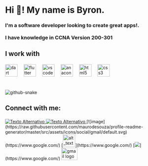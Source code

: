 <h1 align="left">Hi 👋! My name is Byron.</h1>

###

<h3 align="left">I'm a software developer looking to create great apps!.<br> <br>I have knowledge in CCNA Version 200-301</h3>

###

<h2 align="left">I work with</h2>

###

<div align="left">
  <img src="https://cdn.jsdelivr.net/gh/devicons/devicon/icons/dart/dart-original.svg" height="40" alt="dart logo"  />
  <img width="12" />
  <img src="https://cdn.jsdelivr.net/gh/devicons/devicon/icons/flutter/flutter-original.svg" height="40" alt="flutter logo"  />
  <img width="12" />
  <img src="https://cdn.jsdelivr.net/gh/devicons/devicon/icons/vscode/vscode-original.svg" height="40" alt="vscode logo"  />
  <img width="12" />
  <img src="https://cdn.jsdelivr.net/gh/devicons/devicon/icons/anaconda/anaconda-original.svg" height="40" alt="anaconda logo"  />
  <img width="12" />
  <img src="https://cdn.jsdelivr.net/gh/devicons/devicon/icons/html5/html5-original.svg" height="40" alt="html5 logo"  />
  <img width="12" />
  <img src="https://cdn.jsdelivr.net/gh/devicons/devicon/icons/css3/css3-original.svg" height="40" alt="css3 logo"  />
</div>

###

<br clear="both">

<picture>
  <source media="(prefers-color-scheme: dark)" srcset="https://raw.githubusercontent.com/byronsmb/byronsmb/output/github-snake-dark.svg" />
  <source media="(prefers-color-scheme: light)" srcset="https://raw.githubusercontent.com/byronsmb/byronsmb/output/github-snake.svg" />
  <img alt="github-snake" src="[github-snake.svg](https://raw.githubusercontent.com/byronsmb/byronsmb/output/github-snake.svg)" />
</picture>

###

<h2 align="left">Connect with me:</h2>

###

<div align="left">
  <a href="https://www.google.com/">
    <img src="https://raw.githubusercontent.com/maurodesouza/profile-readme-generator/master/src/assets/icons/social/gmail/default.svg" alt="Texto Alternativo">
  </a>
  <a href="[url_del_enlace](https://www.google.com/)">
    <img src="https://raw.githubusercontent.com/maurodesouza/profile-readme-generator/master/src/assets/icons/social/gmail/default.svg" alt="Texto Alternativo">
  </a>
  [![image](https://raw.githubusercontent.com/maurodesouza/profile-readme-generator/master/src/assets/icons/social/gmail/default.svg)(https://www.google.com/)
  [<img alt="alt_text" width="40px" src="https://raw.githubusercontent.com/maurodesouza/profile-readme-generator/master/src/assets/icons/social/gmail/default.svg" />](https://www.google.com/)
  [<img src="https://raw.githubusercontent.com/maurodesouza/profile-readme-generator/master/src/assets/icons/social/gmail/default.svg">](https://www.google.com/)
  
  <img src="https://raw.githubusercontent.com/maurodesouza/profile-readme-generator/master/src/assets/icons/social/gmail/default.svg" width="52" height="40" alt="gmail logo"  />
</div>

###
